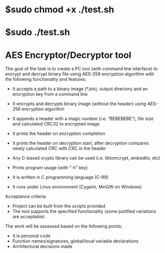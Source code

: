 # $sudo chmod +x ./test.sh
# $sudo ./test.sh

# AES Encryptor/Decryptor tool

The goal of the task is to create a PC tool (with command line interface) to encrypt and decrypt binary file using AES-256 encryption algorithm with the following functionality and features:

  * It accepts a path to a binary image (\*.bin), output directory and an encryption key from a command line 
 
  * It encrypts and decrypts binary image (without the header) using AES-256 encryption algorithm
  * It appends a header with a magic number (i.e. “BEBEBEBE”), file size and calculated CRC32 to encrypted image
  * It prints the header on encryption completion
  * It prints the header on decryption start, after decryption compares newly calculated CRC with CRC in the header
  * Any C-based crypto library can be used (i.e. libtomcrypt, embedtls, etc)
  * Prints program usage (with “-h” key)
  * It is written in C programming language (C-99)
  * It runs under Linux environment (Cygwin, MinGW on Windows)

Acceptance criteria:
 * Project can be built from the scripts provided
 * The tool supports the specified functionality (some justified variations are acceptable) 

The work will be assessed based on the following points:
 * It is personal code
 * Function names/signatures, global/local variable declarations
 * Architectural decisions made
